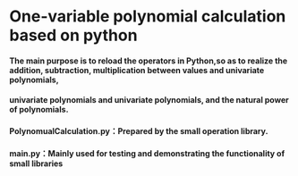 # One-variable polynomial calculation based on python
#### The main purpose is to reload the operators in Python,so as to realize the addition, subtraction, multiplication between values and univariate polynomials,     
#### univariate polynomials and univariate polynomials, and the natural power of polynomials.

#### PolynomualCalculation.py：Prepared by the small operation library.
#### main.py：Mainly used for testing and demonstrating the functionality of small libraries

